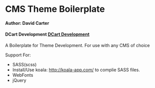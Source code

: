 # CMS Theme Boilerplate
#### Author: David Carter
#### DCart Development [DCart Development](http://www.dcartdevelopment.com)

A Boilerplate for Theme Development. For use with any CMS of choice

Support For:
- SASS(scss)
- Install/Use koala: http://koala-app.com/ to complie SASS files.
- WebFonts
- jQuery
